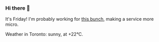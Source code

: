### Hi there :wave:

It's Friday! I'm probably working for [this bunch](https://github.com/kohofinancial), making a service more micro.

Weather in Toronto: sunny, at +22°C.

